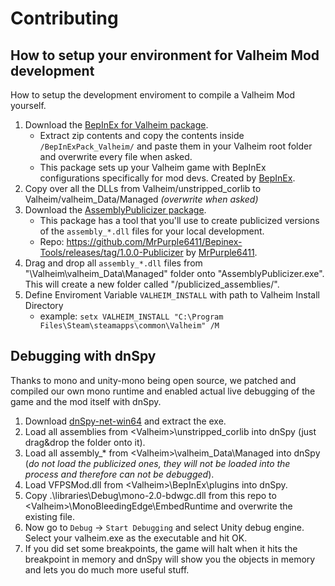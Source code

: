# Contributing

## How to setup your environment for Valheim Mod development
How to setup the development enviroment to compile a Valheim Mod yourself.

1. Download the [BepInEx for Valheim package](https://valheim.thunderstore.io/package/download/denikson/BepInExPack_Valheim/5.4.701/).
   - Extract zip contents and copy the contents inside `/BepInExPack_Valheim/` and paste them in your Valheim root folder and overwrite every file when asked.
   - This package sets up your Valheim game with BepInEx configurations specifically for mod devs. Created by [BepInEx](https://github.com/BepInEx).
1. Copy over all the DLLs from Valheim/unstripped_corlib to Valheim/valheim_Data/Managed *(overwrite when asked)*
1. Download the [AssemblyPublicizer package](https://mega.nz/file/oQxEjCJI#_XPXEjwLfv9zpcF2HRakYzepMwaUXflA9txxhx4tACA).
   - This package has a tool that you'll use to create publicized versions of the `assembly_*.dll` files for your local development.
   - Repo: https://github.com/MrPurple6411/Bepinex-Tools/releases/tag/1.0.0-Publicizer by [MrPurple6411](https://github.com/MrPurple6411).
1. Drag and drop all `assembly_*.dll` files from "\Valheim\valheim_Data\Managed\" folder onto "AssemblyPublicizer.exe". This will create a new folder called "/publicized_assemblies/".
1. Define Enviroment Variable `VALHEIM_INSTALL` with path to Valheim Install Directory  
   - example: `setx VALHEIM_INSTALL "C:\Program Files\Steam\steamapps\common\Valheim" /M`

## Debugging with dnSpy

Thanks to mono and unity-mono being open source, we patched and compiled our own mono runtime and enabled actual live debugging of the game and the mod itself with dnSpy.

1. Download [dnSpy-net-win64](https://github.com/dnSpy/dnSpy/releases) and extract the exe.
2. Load all assemblies from \<Valheim>\unstripped_corlib into dnSpy (just drag&drop the folder onto it).
3. Load all assembly_* from \<Valheim>\valheim_Data\Managed into dnSpy (*do not load the publicized ones, they will not be loaded into the process and therefore can not be debugged*).
4. Load VFPSMod.dll from \<Valheim>\BepInEx\plugins into dnSpy.
5. Copy .\libraries\Debug\mono-2.0-bdwgc.dll from this repo to \<Valheim>\MonoBleedingEdge\EmbedRuntime and overwrite the existing file.
6. Now go to `Debug` -> `Start Debugging` and select Unity debug engine. Select your valheim.exe as the executable and hit OK.
7. If you did set some breakpoints, the game will halt when it hits the breakpoint in memory and dnSpy will show you the objects in memory and lets you do much more useful stuff.
